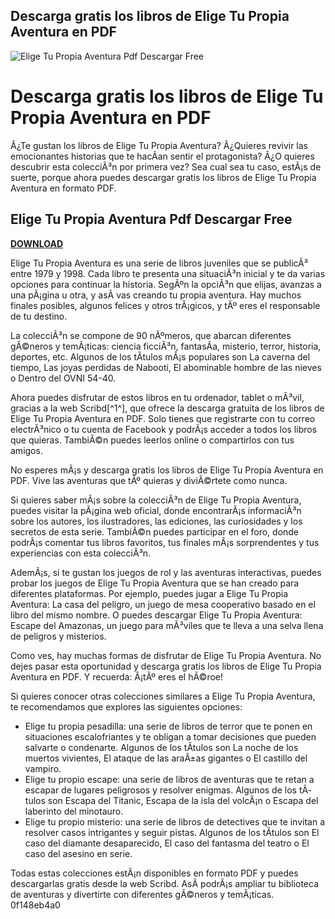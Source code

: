 ## Descarga gratis los libros de Elige Tu Propia Aventura en PDF

 
![Elige Tu Propia Aventura Pdf Descargar Free](https://encrypted-tbn2.gstatic.com/images?q=tbn:ANd9GcT3CVLr7jnLjbKYE560yqgcgLViLwCw7g1Ul8_2ml80YSZ6yCW6wQ1KPg0)

 
# Descarga gratis los libros de Elige Tu Propia Aventura en PDF
 
Â¿Te gustan los libros de Elige Tu Propia Aventura? Â¿Quieres revivir las emocionantes historias que te hacÃ­an sentir el protagonista? Â¿O quieres descubrir esta colecciÃ³n por primera vez? Sea cual sea tu caso, estÃ¡s de suerte, porque ahora puedes descargar gratis los libros de Elige Tu Propia Aventura en formato PDF.
 
## Elige Tu Propia Aventura Pdf Descargar Free


[**DOWNLOAD**](https://www.google.com/url?q=https%3A%2F%2Fshoxet.com%2F2tM40d&sa=D&sntz=1&usg=AOvVaw2updjVcs2eEcBqTfYdZqma)

 
Elige Tu Propia Aventura es una serie de libros juveniles que se publicÃ³ entre 1979 y 1998. Cada libro te presenta una situaciÃ³n inicial y te da varias opciones para continuar la historia. SegÃºn la opciÃ³n que elijas, avanzas a una pÃ¡gina u otra, y asÃ­ vas creando tu propia aventura. Hay muchos finales posibles, algunos felices y otros trÃ¡gicos, y tÃº eres el responsable de tu destino.
 
La colecciÃ³n se compone de 90 nÃºmeros, que abarcan diferentes gÃ©neros y temÃ¡ticas: ciencia ficciÃ³n, fantasÃ­a, misterio, terror, historia, deportes, etc. Algunos de los tÃ­tulos mÃ¡s populares son La caverna del tiempo, Las joyas perdidas de Nabooti, El abominable hombre de las nieves o Dentro del OVNI 54-40.
 
Ahora puedes disfrutar de estos libros en tu ordenador, tablet o mÃ³vil, gracias a la web Scribd[^1^], que ofrece la descarga gratuita de los libros de Elige Tu Propia Aventura en PDF. Solo tienes que registrarte con tu correo electrÃ³nico o tu cuenta de Facebook y podrÃ¡s acceder a todos los libros que quieras. TambiÃ©n puedes leerlos online o compartirlos con tus amigos.
 
No esperes mÃ¡s y descarga gratis los libros de Elige Tu Propia Aventura en PDF. Vive las aventuras que tÃº quieras y diviÃ©rtete como nunca.
  
Si quieres saber mÃ¡s sobre la colecciÃ³n de Elige Tu Propia Aventura, puedes visitar la pÃ¡gina web oficial, donde encontrarÃ¡s informaciÃ³n sobre los autores, los ilustradores, las ediciones, las curiosidades y los secretos de esta serie. TambiÃ©n puedes participar en el foro, donde podrÃ¡s comentar tus libros favoritos, tus finales mÃ¡s sorprendentes y tus experiencias con esta colecciÃ³n.
 
AdemÃ¡s, si te gustan los juegos de rol y las aventuras interactivas, puedes probar los juegos de Elige Tu Propia Aventura que se han creado para diferentes plataformas. Por ejemplo, puedes jugar a Elige Tu Propia Aventura: La casa del peligro, un juego de mesa cooperativo basado en el libro del mismo nombre. O puedes descargar Elige Tu Propia Aventura: Escape del Amazonas, un juego para mÃ³viles que te lleva a una selva llena de peligros y misterios.
 
Como ves, hay muchas formas de disfrutar de Elige Tu Propia Aventura. No dejes pasar esta oportunidad y descarga gratis los libros de Elige Tu Propia Aventura en PDF. Y recuerda: Â¡tÃº eres el hÃ©roe!
  
Si quieres conocer otras colecciones similares a Elige Tu Propia Aventura, te recomendamos que explores las siguientes opciones:
 
- Elige tu propia pesadilla: una serie de libros de terror que te ponen en situaciones escalofriantes y te obligan a tomar decisiones que pueden salvarte o condenarte. Algunos de los tÃ­tulos son La noche de los muertos vivientes, El ataque de las araÃ±as gigantes o El castillo del vampiro.
- Elige tu propio escape: una serie de libros de aventuras que te retan a escapar de lugares peligrosos y resolver enigmas. Algunos de los tÃ­tulos son Escapa del Titanic, Escapa de la isla del volcÃ¡n o Escapa del laberinto del minotauro.
- Elige tu propio misterio: una serie de libros de detectives que te invitan a resolver casos intrigantes y seguir pistas. Algunos de los tÃ­tulos son El caso del diamante desaparecido, El caso del fantasma del teatro o El caso del asesino en serie.

Todas estas colecciones estÃ¡n disponibles en formato PDF y puedes descargarlas gratis desde la web Scribd. AsÃ­ podrÃ¡s ampliar tu biblioteca de aventuras y divertirte con diferentes gÃ©neros y temÃ¡ticas.
 0f148eb4a0
